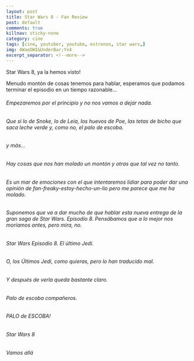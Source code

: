 ```yaml
---
layout: post
title: Star Wars 8 - Fan Review
post: default
comments: true
killnav: sticky-none
category: cine
tags: [cine, youtuber, youtube, estrenos, star wars,]
img: 4WaeDWI&UnderBar;Yx4
excerpt_separator: <!--more-->
---
```


Star Wars 8, ya la hemos visto!

Menudo montón de cosas tenemos para hablar, esperamos que podamos terminar el episodio en un tiempo razonable...

<!--more-->


###### Empezaremos por el principio y no nos vamos a dejar nada.

###### Que si lo de Snoke, lo de Leia, los huevos de Poe, las tetas de bicho que saca leche verde y, como no, el palo de escoba.

###### y más...

###### Hay cosas que nos han molado un montón y otras que tal vez no tanto.

###### Es un mar de emociones con el que intentaremos lidiar para poder dar una opinión de fan-freaky-estoy-hecho-un-lio pero me parece que me ha molado.

###### Suponemos que va a dar mucho de que hablar esta nueva entrega de la gran saga de Star Wars. Episodio 8. Pensábamos que a lo mejor nos moríamos antes, pero mira, no.

###### Star Wars Episodio 8. El último Jedi.

###### O, los Últimos Jedi, como quieras, pero lo han traducido mal.

###### Y después de verla queda bastante claro.

###### Palo de escoba compañeros.

###### PALO de ESCOBA!

###### Star Wars 8

###### Vamos allá